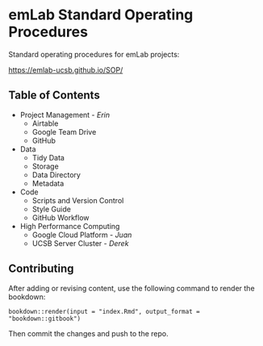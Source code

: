 # emLab Standard Operating Procedures

Standard operating procedures for emLab projects:

<https://emlab-ucsb.github.io/SOP/>


## Table of Contents

* Project Management - *Erin*
    + Airtable
    + Google Team Drive
    + GitHub
* Data
    + Tidy Data
    + Storage
    + Data Directory
    + Metadata
* Code
    + Scripts and Version Control
    + Style Guide
    + GitHub Workflow
* High Performance Computing
    + Google Cloud Platform - *Juan*
    + UCSB Server Cluster - *Derek*


## Contributing

After adding or revising content, use the following command to render the bookdown:

`bookdown::render(input = "index.Rmd", output_format = "bookdown::gitbook")`

Then commit the changes and push to the repo.
